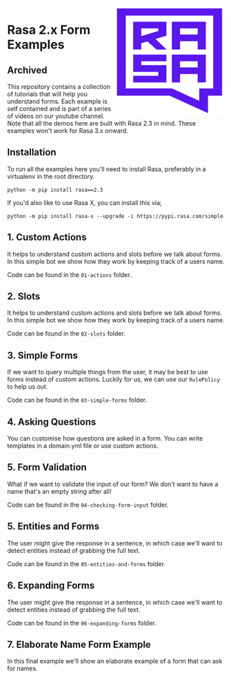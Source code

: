 <img src="square-logo.svg" width=255 height=255 align="right">

#  Rasa 2.x Form Examples

## Archived 

This repository contains a collection of tutorials that will help you understand forms. Each example is self contained and is part of a series of videos on our youtube channel. Note that all the demos here are built with Rasa 2.3 in mind. These examples won't work for Rasa 3.x onward. 

## Installation 

To run all the examples here you'll need to install Rasa, preferably in a virtualenv in the root directory. 

```
python -m pip install rasa==2.3
```

If you'd also like to use Rasa X, you can install this via; 

```
python -m pip install rasa-x --upgrade -i https://pypi.rasa.com/simple
```

## 1. Custom Actions

It helps to understand custom actions and slots before we talk about forms. In this simple bot we show how they work by keeping track of a users name. 

Code can be found in the `01-actions` folder.

## 2. Slots 

It helps to understand custom actions and slots before we talk about forms. In this simple bot we show how they work by keeping track of a users name. 

Code can be found in the `02-slots` folder.

## 3. Simple Forms

If we want to query multiple things from the user, it may be best to use forms instead of custom actions. Luckily for us, we can use our `RulePolicy` to help us out.

Code can be found in the `03-simple-forms` folder. 

## 4. Asking Questions 

You can customise how questions are asked in a form. You can write templates in a domain.yml file or use custom actions.

## 5. Form Validation 

What if we want to validate the input of our form? We don't want to have a name that's an empty string after all! 

Code can be found in the `04-checking-form-input` folder.

## 5. Entities and Forms

The user might give the response in a sentence, in which case we'll want to detect entities instead of grabbing the full text.

Code can be found in the `05-entities-and-forms` folder.

## 6. Expanding Forms

The user might give the response in a sentence, in which case we'll want to detect entities instead of grabbing the full text.

Code can be found in the `06-expanding-forms` folder.

## 7. Elaborate Name Form Example

In this final example we'll show an elaborate example of a form that can ask for names.
